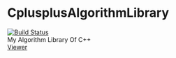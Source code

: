 # CplusplusAlgorithmLibrary
[![Build Status](https://travis-ci.org/sekiya9311/CplusplusAlgorithmLibrary.svg?branch=master)](https://travis-ci.org/sekiya9311/CplusplusAlgorithmLibrary)  
My Algorithm Library Of C++  
[Viewer](https://sekiya9311.github.io/dist/cpp-algo-lib-webapp)
